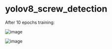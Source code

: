 # yolov8_screw_detection

After 10 epochs training: 

![image](https://user-images.githubusercontent.com/65671192/231742435-7d56ecc6-fa38-4b7a-9246-ba336f7222e5.png)

![image](https://user-images.githubusercontent.com/65671192/231742649-1f742f9b-7b26-4dd0-92f8-8c09ed124a4b.png)
